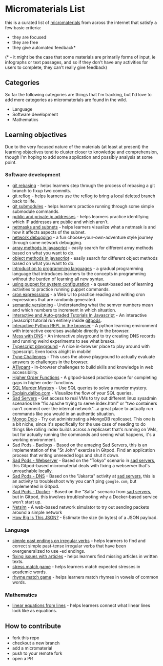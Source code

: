 # Micromaterials List

this is a curated list of [micromaterials](https://micromaterialsblog.wordpress.com/2016/04/06/micro-materials/) from across the internet that satisfy a few basic criteria:

- they are focused
- they are free
- they give automated feedback\*

(\* - it might be the case that some materials are primarily forms of input, ie infographs or text passages, and so if they don't have any activities for users to complete, they can't really give feedback)

## Categories

So far the following categories are things that I'm tracking, but I'd love to add more categories as micromaterials are found in the wild.

- Language
- Software development
- Mathematics

## Learning objectives

Due to the very focused nature of the materials (at least at present) the learning objectives tend to cluster closer to knowledge and comprehension, though I'm hoping to add some application and possibly analysis at some point.


### Software development

- [git rebasing](https://github.com/lpmi-13/merge-a-matic/) - helps learners step through the process of rebasing a git branch to fixup two commits.
- [git reflog](https://github.com/lpmi-13/reflog-power/) - helps learners use the reflog to bring a local deleted branch back to life.
- [git submodules](https://github.com/lpmi-13/submodz/) - helps learners practice running through some simple submodule commands.
- [public and private ip addresses](https://github.com/lpmi-13/ipinder/) - helps learners practice identifying which IP addresses are public and which aren't. 
- [netmasks and subnets](https://github.com/lpmi-13/netmask-slider/) - helps learners visualize what a netmask is and how it affects aspects of the subnet.
- [network debugging](https://mysteries.wizardzines.com) - a fun choose-your-own-adventure style journey through some network debugging.
- [array methods in javascript](https://arrayexplorer.netlify.app/) - easily search for different array methods based on what you want to do.
- [object methods in javascript](https://objectexplorer.netlify.app/) - easily search for different object methods based on what you want to do.
- [introduction to programming languages](https://www.hedycode.com) - a gradual programming language that introduces learners to the concepts in programming without the burden of learning all new syntax.
- [using puppet for system configuration](https://github.com/puppetlabs/puppet-quest-guide) - a quest-based set of learning activities to practice running puppet commands.
- [cron expresssions](https://github.com/lpmi-13/cron-trigger) - a Web UI to practice reading and writing cron expressions that are randomly generated.
- [semantic versioning](https://github.com/lpmi-13/semver-questions) - Understanding what the semver numbers mean and which numbers to increment in which situation.
- [Interactive and Auto-graded Tutorials In Javascript](https://github.com/4GeeksAcademy/javascript-beginner-exercises-tutorial) - An interactive javascript tutorial run entirely inside [gitpods](https://gitpod.io).
- [Interactive Python REPL in the browser](https://futurecoder.io) - A python learning environment with interactive exercises available directly in the browser.
- [Mess with DNS](https://messwithdns.net/) - An interactive playground to try creating DNS records and running weird experiments to see what breaks.
- [Typescript playground](https://typescriptlang.org) - A nice in-browser place to play around with typescript. Even looks alright in mobile!
- [Type Challenges](https://github.com/type-challenges/type-challenges) - This uses the above playground to actually evaluate answers to challenges in the browser.
- [A11ypant](https://a11yphant.com) - In-browser challenges to build skills and knowledge in web accessibility.
- [Higher Order Functions](https://github.com/lpmi-13/higher-order-functions) - A gitpod-based practice space for completing gaps in higher order functions.
- [SQL Murder Mystery](https://mystery.knightlab.com) - Use SQL queries to solve a murder mystery.
- [Explain.dalibo.com](https://explain.dalibo.com) - Visualize the flow of your SQL queries.
- [Sad Servers](https://sadservers.com) - Get access to real VMs to try out different linux sysadmin scenarios like "fix apache trying to serve index.html" or "two containers can't connect over the internal network"...a great place to actually run commands like you would in an authentic situation.
- [Mongo Dojo](https://github.com/lpmi-13/mongo-dojo) - Try out administrating a MongoDB replicaset. This one is a bit niche, since it's specifically for the use case of needing to do things like rolling index builds across a replicaset that's running on VMs, but for actually running the commands and seeing what happens, it's a working environment.
- [Sad Pods - Badlogs](https://github.com/lpmi-13/sadpods-badlogs) - Based on the amazing [Sad Servers](https://sadservers.com), this is an implementation of the "St John" exercise in Gitpod. Find an application process that writing unneeded logs and shut it down.
- [Sad Pods - Webserver](https://github.com/lpmi-13/sadpods-webserver) - Based on the "Tokyo" scenario in [sad servers](https://sadservers.com), this Gitpod-based micromaterial deals with fixing a webserver that's unreachable locally.
- [Sad Pods - DNS](https://github.com/lpmi-13/sadpods-dns) - Based on the "Jakarta" activity at [sad servers](https://sadservers.com), this is an activity to troubleshoot why you can't ping `google.com`, but implemented in Gitpod.
- [Sad Pods - Docker](https://github.com/lpmi-13/sadpods-docker) - Based on the "Salta" scenario from [sad servers](https://sadservers.com), but in Gitpod, this involves troubleshooting why a Docker-based service won't start up.
- [Netsim](https://netsim.erinn.io) - A web-based network simulator to try out sending packets around a simple network
- [How Big Is This JSON?](https://howbigisthisjson.netlify.app/) - Estimate the size (in bytes) of a JSON payload.

### Language

- [simple past endings on irregular verbs](https://github.com/lpmi-13/touchwords/) - helps learners to find and correct simple past-tense irregular verbs that have been overgeneralized to use -ed endings.
- [fixing issues with articles](https://github.com/lpmi-13/anwriting/) - helps learners find missing articles in written texts.
- [stress match game](https://github.com/lpmi-13/stress-match-game/) - helps learners match expected stresses in academic words.
- [rhyme match game](https://github.com/lpmi-13/rhyme-match-game/) - helps learners match rhymes in vowels of common words.

### Mathematics

- [linear equations from lines](https://github.com/lpmi-13/graphit/) - helps learners connect what linear lines look like as equations.


## How to contribute

- fork this repo
- checkout a new branch
- add a micromaterial
- push to your remote fork
- open a PR
